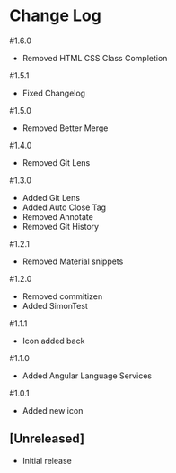 # Change Log
#1.6.0
- Removed HTML CSS Class Completion

#1.5.1
- Fixed Changelog

#1.5.0
- Removed Better Merge

#1.4.0
- Removed Git Lens

#1.3.0
- Added Git Lens
- Added Auto Close Tag
- Removed Annotate
- Removed Git History

#1.2.1
- Removed Material snippets

#1.2.0
- Removed commitizen
- Added SimonTest

#1.1.1
- Icon added back

#1.1.0
- Added Angular Language Services

#1.0.1
- Added new icon

## [Unreleased]
- Initial release
